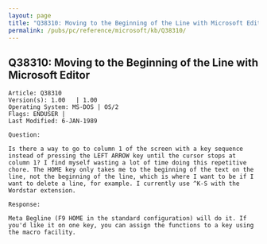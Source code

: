 ```yaml
---
layout: page
title: "Q38310: Moving to the Beginning of the Line with Microsoft Editor"
permalink: /pubs/pc/reference/microsoft/kb/Q38310/
---
```


## Q38310: Moving to the Beginning of the Line with Microsoft Editor

	Article: Q38310
	Version(s): 1.00   | 1.00
	Operating System: MS-DOS | OS/2
	Flags: ENDUSER |
	Last Modified: 6-JAN-1989
	
	Question:
	
	Is there a way to go to column 1 of the screen with a key sequence
	instead of pressing the LEFT ARROW key until the cursor stops at
	column 1? I find myself wasting a lot of time doing this repetitive
	chore. The HOME key only takes me to the beginning of the text on the
	line, not the beginning of the line, which is where I want to be if I
	want to delete a line, for example. I currently use ^K-S with the
	Wordstar extension.
	
	Response:
	
	Meta Begline (F9 HOME in the standard configuration) will do it. If
	you'd like it on one key, you can assign the functions to a key using
	the macro facility.
